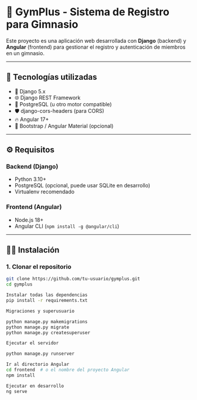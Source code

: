 # 💪 GymPlus - Sistema de Registro para Gimnasio

Este proyecto es una aplicación web desarrollada con **Django** (backend) y **Angular** (frontend) para gestionar el registro y autenticación de miembros en un gimnasio.

---

## 🚀 Tecnologías utilizadas

- 🐍 Django 5.x
- 🌐 Django REST Framework
- 🐘 PostgreSQL (u otro motor compatible)
- 🛡️ django-cors-headers (para CORS)
- 🔥 Angular 17+
- 🧪 Bootstrap / Angular Material (opcional)

---

## ⚙️ Requisitos

### Backend (Django)

- Python 3.10+
- PostgreSQL (opcional, puede usar SQLite en desarrollo)
- Virtualenv recomendado

### Frontend (Angular)

- Node.js 18+
- Angular CLI (`npm install -g @angular/cli`)

---

## 🧑‍💻 Instalación

### 1. Clonar el repositorio

```bash
git clone https://github.com/tu-usuario/gymplus.git
cd gymplus

Instalar todas las dependencias
pip install -r requirements.txt

Migraciones y superusuario

python manage.py makemigrations
python manage.py migrate
python manage.py createsuperuser

Ejecutar el servidor

python manage.py runserver

Ir al directorio Angular
cd frontend  # o el nombre del proyecto Angular
npm install

Ejecutar en desarrollo
ng serve
